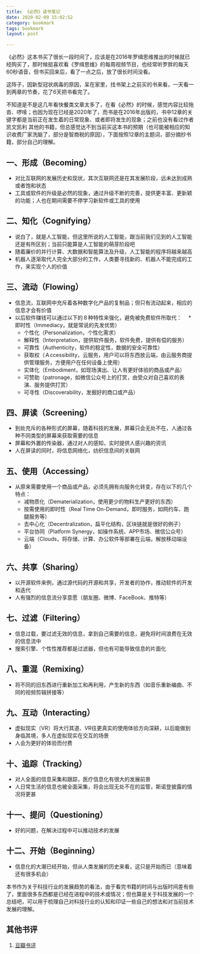 ```yaml
---
title: 《必然》读书笔记
date: 2020-02-09 15:02:52
category: bookmark
tags: bookmark
layout: post

---
```


《必然》这本书买了很长一段时间了，应该是在2016年罗缉思维推出的时候就已经购买了，那时候挺喜欢看《罗缉思维》的每周视频节目，也经常听罗胖的每天60秒语音，但书买回来后，看了一点之后，放了很长时间没看。

这阵子，因新型冠状病毒的原因，呆在家里，找书架上之前买的书来看，一天看一到两章的节奏，花了6天把书看完了。

不知道是不是这几年看快餐类文章太多了，在看《必然》的时候，感觉内容比较拖沓、啰嗦；也因为现在已经是2020年了，而书是在2016年出版的，书中12章的关键字都是当前正在发生着的日常现象、或者即将发生的现象；之前也没有看过作者 凯文凯利 其他的书籍，但总感觉达不到当前买这本书的预期（也可能被相应的知识收费厂家洗脑了，部分是智商税的原因），下面按照12章的主题词，部分摘抄书籍，部分自己的理解。

## 一、形成（Becoming）
* 对比互联网的发展历史和现状，其次互联网还是在其发展阶段，远未达到成熟或者饱和状态
* 工具或软件的升级是必然的现象，通过升级不断的完善，提供更丰富、更新颖的功能；人也在期间需要不停学习新软件或工具的使用

## 二、知化（Cognifying）
* 说白了，就是人工智能，但这里所说的人工智能，跟当前我们见到的人工智能还是有所区别；当前只能算是人工智能的萌芽阶段吧
* 随着廉价的并行计算、大数据和智能算法及升级，人工智能的程序将越来越高
* 机器人逐渐取代人完全大部分的工作，人类要寻找新的、机器人不能完成的工作，来实现个人的价值

## 三、流动（Flowing）
* 信息流，互联网中充斥着各种数字化产品的复制品；但只有流动起来，相应的信息才会有价值
* 以后软件赚钱可以通过以下的８种特性来强化，避免被免费软件所取代：
　* 即时性（Immediacy，就是常说的先发优势）
    * 个性化（Personalization，个性化需求）
    * 解释性（Interpretation，提供软件服务，软件免费，提供有偿的服务）
    * 可靠性（Authenticity，软件的稳定性，数据的安全可靠性）
    * 获取权（Ａccessibility，云服务，用户可以将东西放云端，由云服务商提供管理服务，方便用户在任何设备上使用）
    * 实体化（Embodiment，如现场演出、让人有更好体验的商品或产品）
    * 可赞助（patronage，如微信公众号上的打赏，由受众对自己喜欢的表演、服务提供打赏）
    * 可寻性（Discoverability，发掘好的商口或产品）

## 四、屏读（Screening）
* 到处充斥的各种形式的屏幕，随着科技的发展，屏幕只会无处不在，人通过各种不同类型的屏幕来获取需要的信息
* 屏幕和外置的传染器，通过对人的感知，实时提供人感兴趣的资讯
* 人在屏读的同时，将信息网络化，纺织信息间的关联网

## 五、使用（Accessing）
* 从原来需要使用一个商品或产品，必须先拥有向服务化转变，存在以下的几个特点：
    * 减物质化（Dematerialization，使用更少的物料生产更好的东西）
    * 按需使用的即时性（Real Time On-Demand，即时服务，如网约车、跑腿服务等）
    * 去中心化（Decentralization，扁平化结构，区块链就是很好的例子）
    * 平台协同（Platform Synergy，如操作系统、APP市场、微信公众号）
    * 云端（Clouds，将存储、计算、办公软件等部署在云端，解放移动端设备）

## 六、共享（Sharing）
* 以开源软件来例，通过源代码的开源和共享，开发者的协作，推动软件的开发和迭代
* 人有强烈的信息流分享意愿（朋友圈、微博、FaceBook、推特等）

## 七、过滤（Filtering）
* 信息过载，要过滤无效的信息，拿到自己需要的信息，避免将时间浪费在无效的信息流中
* 搜索引擎、个性性推荐都是过滤器，但也有可能导致信息的片面化

## 八、重混（Remixing）
* 将不同的旧东西进行重新加工和再利用，产生新的东西（如音乐重新编曲、不同的视频剪辑拼接等）

## 九、互动（Interacting）
* 虚拟现实（VR）将大行其道、VR往更真实的使用体验方向深耕，以后能做到身临其境，多人在虚拟现实在交互的场景
* 人会为更好的体验而付费

## 十、追踪（Tracking）
* 对人全面的信息采集和跟踪，医疗信息化有很大的发展前景
* 人日常生活的信息也被全面采集，将会出现无处不在的监管，斯诺登披露的情况将更甚

## 十一、提问（Questioning）
* 好的问题，在解决过程中可以推动技术的发展

## 十二、开始（Beginning）
* 信息化的大潮已经开始，但从人类发展的历史来看，这只是开始而已（意味着还有很多机会）

本书作为关于科技行业的发展趋势的看法，由于看完书籍的时间与出版时间差有些了，里面很多东西都是已经在进程中的技术或情况；但也算是关于科技发展的一个总结吧，可以用于梳理自己对科技行业的认知和印证一些自己的想法和对当前技术发展的理解。

## 其他书评
1. [豆瓣书评](https://book.douban.com/subject/26658379)

